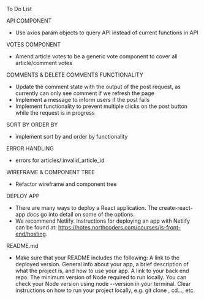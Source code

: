 To Do List

API COMPONENT
- Use axios param objects to query API instead of current functions in API

VOTES COMPONENT
- Amend article votes to be a generic vote component to cover all article/comment votes

COMMENTS & DELETE COMMENTS FUNCTIONALITY
- Update the comment state with the output of the post request, as currently can only see comment if we refresh the page 
- Implement a message to inform users if the post fails
- Implement functionality to prevent multiple clicks on the post button while the request is in progress

SORT BY ORDER BY
- implement sort by and order by functionality

ERROR HANDLING 
- errors for articles/:invalid_article_id

WIREFRAME & COMPONENT TREE
- Refactor wireframe and component tree

DEPLOY APP
- There are many ways to deploy a React application. The create-react-app docs go into detail on some of the options.
- We recommend Netlify. Instructions for deploying an app with Netlify can be found at: https://notes.northcoders.com/courses/js-front-end/hosting.

README.md
- Make sure that your README includes the following:
A link to the deployed version.
General info about your app, a brief description of what the project is, and how to use your app.
A link to your back end repo.
The minimum version of Node required to run locally. You can check your Node version using node --version in your terminal.
Clear instructions on how to run your project locally, e.g. git clone <repo-url>, cd..., etc.

